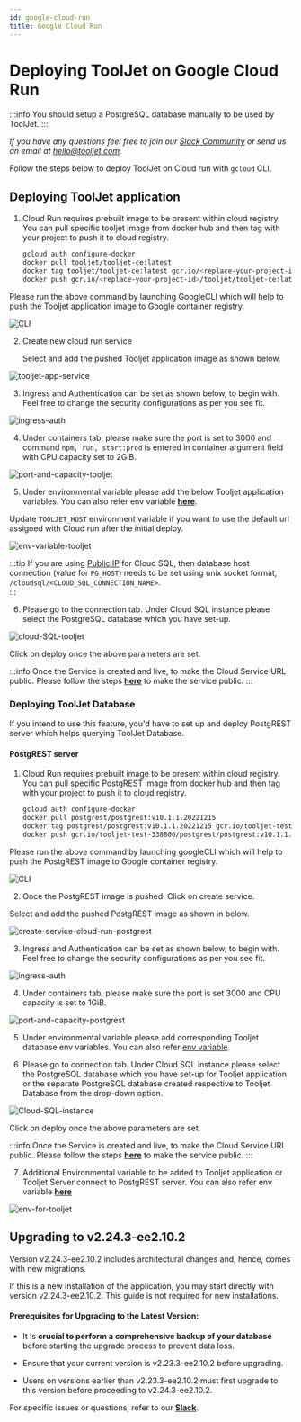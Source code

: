 ```yaml
---
id: google-cloud-run
title: Google Cloud Run
---
```


# Deploying ToolJet on Google Cloud Run

:::info
You should setup a PostgreSQL database manually to be used by ToolJet.
:::

*If you have any questions feel free to join our [Slack Community](https://tooljet.com/slack) or send us an email at hello@tooljet.com.*

Follow the steps below to deploy ToolJet on Cloud run with `gcloud` CLI.


## Deploying ToolJet application

1. Cloud Run requires prebuilt image to be present within cloud registry. You can pull specific tooljet image from docker hub and then tag with your project to push it to cloud registry.

   ```bash
   gcloud auth configure-docker
   docker pull tooljet/tooljet-ce:latest
   docker tag tooljet/tooljet-ce:latest gcr.io/<replace-your-project-id>/tooljet/tooljet-ce:latest
   docker push gcr.io/<replace-your-project-id>/tooljet/tooljet-ce:latest
   ```

  Please run the above command by launching GoogleCLI which will help to push the Tooljet application image to Google container registry. 

  <div style={{textAlign: 'center'}}>
  <img className="screenshot-full" src="/img/cloud-run/CLI.png" alt="CLI" />
  </div>


2. Create new cloud run service

	Select and add the pushed Tooljet application image as shown below.

  <div style={{textAlign: 'center'}}>
  <img className="screenshot-full" src="/img/cloud-run/tooljet-app-service.png" alt="tooljet-app-service" />
  </div>

3. Ingress and Authentication can be set as shown below, to begin with. Feel free to change the security configurations as per you see fit.

  <div style={{textAlign: 'center'}}>
  <img className="screenshot-full" src="/img/cloud-run/ingress-auth.png" alt="ingress-auth" />
  </div>

4. Under containers tab, please make sure the port is set to 3000 and command `npm, run, start:prod` is entered in container argument field with CPU capacity set to 2GiB.

  <div style={{textAlign: 'center'}}>
  <img className="screenshot-full" src="/img/cloud-run/port-and-capacity-tooljet.png" alt="port-and-capacity-tooljet" />
  </div>


5. Under environmental variable please add the below Tooljet application variables. You can also refer env variable [**here**](/docs/setup/env-vars). 

  Update `TOOLJET_HOST` environment variable if you want to use the default url assigned with Cloud run after the initial deploy.

  <div style={{textAlign: 'center'}}>
  <img className="screenshot-full" src="/img/cloud-run/env-variable-tooljet.png" alt="env-variable-tooljet" />
  </div>

:::tip
If you are using [Public IP](https://cloud.google.com/sql/docs/postgres/connect-run) for Cloud SQL, then database host connection (value for `PG_HOST`) needs to be set using unix socket format, `/cloudsql/<CLOUD_SQL_CONNECTION_NAME>`.  
:::


6. Please go to the connection tab. Under Cloud SQL instance please select the PostgreSQL database which you have set-up.

  <div style={{textAlign: 'center'}}>
  <img className="screenshot-full" src="/img/cloud-run/cloud-SQL-tooljet.png" alt="cloud-SQL-tooljet" />
  </div>


Click on deploy once the above parameters are set. 

:::info
Once the Service is created and live, to make the  Cloud Service URL public. Please follow the steps [**here**](https://cloud.google.com/run/docs/securing/managing-access) to make the service public.
:::





### Deploying ToolJet Database 

If you intend to use this feature, you'd have to set up and deploy PostgREST server which helps querying ToolJet Database.

#### PostgREST server 

1. Cloud Run requires prebuilt image to be present within cloud registry. You can pull specific PostgREST image from docker hub and then tag with your project to push it to cloud registry.

   ```bash
   gcloud auth configure-docker
   docker pull postgrest/postgrest:v10.1.1.20221215
   docker tag postgrest/postgrest:v10.1.1.20221215 gcr.io/tooljet-test-338806/postgrest/postgrest:v10.1.1.20221215
   docker push gcr.io/tooljet-test-338806/postgrest/postgrest:v10.1.1.20221215
   ```
  
  Please run the above command by launching googleCLI which will help to push the PostgREST image to Google container registry. 

  <div style={{textAlign: 'center'}}>
  <img className="screenshot-full" src="/img/cloud-run/CLI.png" alt="CLI" />
  </div>


2. Once the PostgREST image is pushed. Click on create service.

  Select and add the pushed PostgREST image as shown in below.

  <div style={{textAlign: 'center'}}>
  <img className="screenshot-full" src="/img/cloud-run/create-service-cloud-run-postgrest.png" alt="create-service-cloud-run-postgrest" />
  </div>  


3. Ingress and Authentication can be set as shown below, to begin with. Feel free to change the security configurations as per you see fit.

  <div style={{textAlign: 'center'}}>
  <img className="screenshot-full" src="/img/cloud-run/ingress-auth.png" alt="ingress-auth" />
  </div>


4. Under containers tab, please make sure the port is set 3000 and CPU capacity is set to 1GiB.

  <div style={{textAlign: 'center'}}>
  <img className="screenshot-full" src="/img/cloud-run/port-and-capacity-postgrest.png" alt="port-and-capacity-postgrest" />
  </div>
  
5. Under environmental variable please add corresponding Tooljet database env variables. You can also refer [env variable](/docs/setup/env-vars#tooljet-database).

6. Please go to connection tab. Under Cloud SQL instance please select the PostgreSQL database which you have set-up for Tooljet application or the separate PostgreSQL database created respective to Tooljet Database from the drop-down option.


  <div style={{textAlign: 'center'}}>
  <img className="screenshot-full" src="/img/cloud-run/Cloud-SQL-instance.png" alt="Cloud-SQL-instance" />
  </div>
  

Click on deploy once the above parameters are set. 

:::info
Once the Service is created and live, to make the  Cloud Service URL public. Please follow the steps [**here**](https://cloud.google.com/run/docs/securing/managing-access) to make the service public.
:::



7. Additional Environmental variable to be added to Tooljet application or Tooljet Server connect to PostgREST server. You can also refer env variable [**here**](/docs/setup/env-vars#tooljet-database)


  <div style={{textAlign: 'center'}}>
  <img className="screenshot-full" src="/img/cloud-run/env-for-tooljet.png" alt="env-for-tooljet" />
  </div>


## Upgrading to v2.24.3-ee2.10.2

Version v2.24.3-ee2.10.2 includes architectural changes and, hence, comes with new migrations.

If this is a new installation of the application, you may start directly with version v2.24.3-ee2.10.2. This guide is not required for new installations.

#### Prerequisites for Upgrading to the Latest Version:

- It is **crucial to perform a comprehensive backup of your database** before starting the upgrade process to prevent data loss.

- Ensure that your current version is v2.23.3-ee2.10.2 before upgrading. 

- Users on versions earlier than v2.23.3-ee2.10.2 must first upgrade to this version before proceeding to v2.24.3-ee2.10.2.

For specific issues or questions, refer to our **[Slack](https://tooljet.slack.com/join/shared_invite/zt-25438diev-mJ6LIZpJevG0LXCEcL0NhQ#)**.